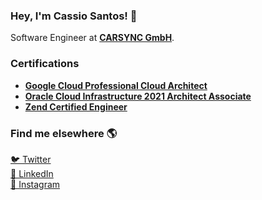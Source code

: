 ### Hey, I'm Cassio Santos! 👋

Software Engineer at [**CARSYNC GmbH**](https://www.carsync.de).

### Certifications

* [**Google Cloud Professional Cloud Architect**](https://google.accredible.com/d12c1732-3f12-4505-be0e-dec898455fd6)
* [**Oracle Cloud Infrastructure 2021 Architect Associate**](https://catalog-education.oracle.com/pls/certview/sharebadge?id=F263D663AE6420BE97B9FD9A59AA7F49D90B36D8D25277EF6A0185231CF367FB)
* [**Zend Certified Engineer**](https://www.zend-zce.com/en/yellow-pages/ZEND031621)

### Find me elsewhere 🌎

[🐦 Twitter](https://twitter.com/cassiosantos) <br />
[💼 LinkedIn](https://www.linkedin.com/in/cassiodossantos) <br>
[📸 Instagram](https://instagram.com/cassio_santos_rj) <br />
